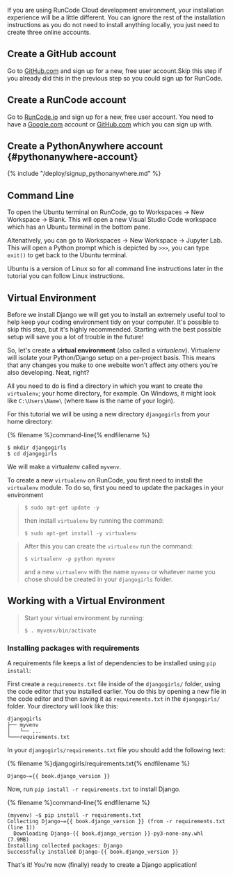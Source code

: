 If you are using RunCode Cloud development environment, your installation experience will be a little different. You can ignore the rest of the installation instructions as you do not need to install anything locally, you just need to create three online accounts. 

## Create a GitHub account
Go to [GitHub.com](https://github.com/) and sign up for a new, free user account.Skip this step if you already did 
this in the previous step so you could sign up for RunCode.

## Create a RunCode account
Go to [RunCode.io](https://runcode.io/) and sign up for a new, free user account. You need to have a 
[Google.com](https://www.google.com/intl/en-GB/gmail/about/) account or [GitHub.com](https://github.com/) 
which you can sign up with.

## Create a PythonAnywhere account {#pythonanywhere-account}
{% include "/deploy/signup_pythonanywhere.md" %}

## Command Line
To open the Ubuntu terminal on RunCode, go to Workspaces → New Workspace → Blank. This will open a new Visual Studio Code workspace which has an Ubuntu terminal in the bottom pane.

Altenatively, you can go to Workspaces → New Workspace → Jupyter Lab. This will open a Python prompt which is depicted by `>>>`, you can type `exit()` to get back to the Ubuntu terminal.

Ubuntu is a version of Linux so for all command line instructions later in the tutorial you can follow Linux instructions.

## Virtual Environment
Before we install Django we will get you to install an extremely useful tool to help keep your coding environment tidy on your computer. It's possible to skip this step, but it's highly recommended. Starting with the best possible setup will save you a lot of trouble in the future!

So, let's create a **virtual environment** (also called a *virtualenv*). Virtualenv will isolate your Python/Django setup on a per-project basis. This means that any changes you make to one website won't affect any others you're also developing. Neat, right?

All you need to do is find a directory in which you want to create the `virtualenv`; your home directory, for example. On Windows, it might look like `C:\Users\Name\` (where `Name` is the name of your login).

For this tutorial we will be using a new directory `djangogirls` from your home directory:

{% filename %}command-line{% endfilename %}
```shell
$ mkdir djangogirls
$ cd djangogirls
```

We will make a virtualenv called `myvenv`. 

To create a new `virtualenv` on RunCode, you first need to install the `virtualenv` module. To do so, first you need to update
the packages in your environment
>```shell
>$ sudo apt-get update -y
>```
> then install `virtualenv` by running the command:
>```shell
>$ sudo apt-get install -y virtualenv
>```

> After this you can create the `virtualenv` run the command:
>```shell
>$ virtualenv -p python myvenv
>```
> and a new `virtualenv` with the name `myvenv` or whatever name you chose should be created in your `djangogirls` folder.

## Working with a Virtual Environment
>Start your virtual environment by running:
>```shell
>$ . myvenv/bin/activate
>```

### Installing packages with requirements

A requirements file keeps a list of dependencies to be installed using
`pip install`:

First create a `requirements.txt` file inside of the `djangogirls/` folder, using the code editor that you installed earlier. You do this by opening a new file in the code editor and then saving it as `requirements.txt` in the `djangogirls/` folder. Your directory will look like this:

```
djangogirls
├── myvenv
│   └── ...
└───requirements.txt
```

In your `djangogirls/requirements.txt` file you should add the following text:

{% filename %}djangogirls/requirements.txt{% endfilename %}
```
Django~={{ book.django_version }}
```

Now, run `pip install -r requirements.txt` to install Django.

{% filename %}command-line{% endfilename %}
```shell
(myvenv) ~$ pip install -r requirements.txt
Collecting Django~={{ book.django_version }} (from -r requirements.txt (line 1))
  Downloading Django-{{ book.django_version }}-py3-none-any.whl (7.9MB)
Installing collected packages: Django
Successfully installed Django-{{ book.django_version }}
```

That's it! You're now (finally) ready to create a Django application!